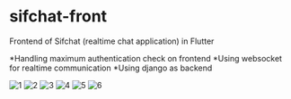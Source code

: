 # sifchat-front
 Frontend of Sifchat (realtime chat application) in Flutter
 
 *Handling maximum authentication check on frontend
 *Using websocket for realtime communication
 *Using django as backend
 
 

![1](https://user-images.githubusercontent.com/59054820/170449538-bc0cc8b1-232d-47a1-96af-9e6612872d99.png)
![2](https://user-images.githubusercontent.com/59054820/170449542-215db7ae-3206-4add-b03e-7bfd5b584a67.png)
![3](https://user-images.githubusercontent.com/59054820/170449548-95830f48-ec71-4658-9c5e-0a33b0d40c3c.png)
![4](https://user-images.githubusercontent.com/59054820/170449556-a3eec6ee-9607-432f-9f15-0cb65c629b1f.png)
![5](https://user-images.githubusercontent.com/59054820/170449560-efccbd94-41b1-4e17-af5c-6540a196c418.png)
![6](https://user-images.githubusercontent.com/59054820/170449575-66388156-1d5a-4028-be2c-06a87be37ec3.png)
